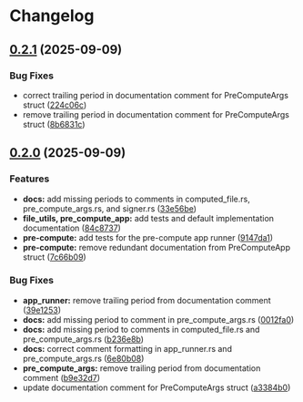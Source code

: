 # Changelog

## [0.2.1](https://github.com/Natchica/iexec-tee_worker_pre_post_compute_rust/compare/v0.2.0...v0.2.1) (2025-09-09)


### Bug Fixes

* correct trailing period in documentation comment for PreComputeArgs struct ([224c06c](https://github.com/Natchica/iexec-tee_worker_pre_post_compute_rust/commit/224c06cbec830dcf1236a2ed55d3e60cfb0f6982))
* remove trailing period in documentation comment for PreComputeArgs struct ([8b6831c](https://github.com/Natchica/iexec-tee_worker_pre_post_compute_rust/commit/8b6831cbf97bb834b960b32b44bd3d1038f55d08))

## [0.2.0](https://github.com/Natchica/iexec-tee_worker_pre_post_compute_rust/compare/v0.1.0...v0.2.0) (2025-09-09)


### Features

* **docs:** add missing periods to comments in computed_file.rs, pre_compute_args.rs, and signer.rs ([33e56be](https://github.com/Natchica/iexec-tee_worker_pre_post_compute_rust/commit/33e56bef369549c1d1a8dcb5d01debd8fd9a9bb0))
* **file_utils, pre_compute_app:** add tests and default implementation documentation ([84c8737](https://github.com/Natchica/iexec-tee_worker_pre_post_compute_rust/commit/84c873768fc807b2a0ee2922738b8f4c84cc7fd6))
* **pre-compute:** add tests for the pre-compute app runner ([9147da1](https://github.com/Natchica/iexec-tee_worker_pre_post_compute_rust/commit/9147da1d9732ed24e2fc71c62146aa89904bc745))
* **pre-compute:** remove redundant documentation from PreComputeApp struct ([7c66b09](https://github.com/Natchica/iexec-tee_worker_pre_post_compute_rust/commit/7c66b09a0b754abdcb59db931bd77542e0a9e470))


### Bug Fixes

* **app_runner:** remove trailing period from documentation comment ([39e1253](https://github.com/Natchica/iexec-tee_worker_pre_post_compute_rust/commit/39e1253a4eef5da91bc03840a4a68ddaf632c77e))
* **docs:** add missing period to comment in pre_compute_args.rs ([0012fa0](https://github.com/Natchica/iexec-tee_worker_pre_post_compute_rust/commit/0012fa0dbd65fb395c4b1c942046b398c9f2074c))
* **docs:** add missing period to comments in computed_file.rs and pre_compute_args.rs ([b236e8b](https://github.com/Natchica/iexec-tee_worker_pre_post_compute_rust/commit/b236e8bfb7c9f47680c0bfedf24666e35e2cc802))
* **docs:** correct comment formatting in app_runner.rs and pre_compute_args.rs ([6e80b08](https://github.com/Natchica/iexec-tee_worker_pre_post_compute_rust/commit/6e80b08dd09cecb36b3fefb25009924019060f38))
* **pre_compute_args:** remove trailing period from documentation comment ([b9e32d7](https://github.com/Natchica/iexec-tee_worker_pre_post_compute_rust/commit/b9e32d7a54e5b18806750b430d1f24ddfde77f83))
* update documentation comment for PreComputeArgs struct ([a3384b0](https://github.com/Natchica/iexec-tee_worker_pre_post_compute_rust/commit/a3384b038111a86fc36c2eef5749ce853c82204d))

